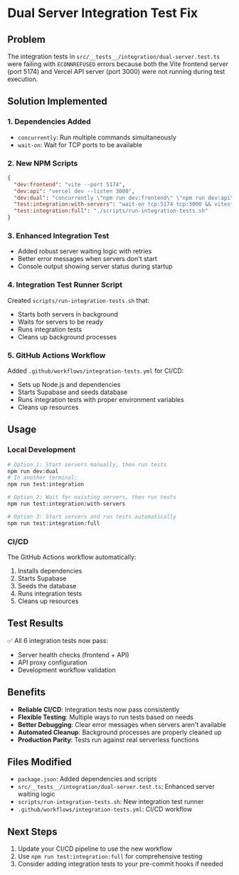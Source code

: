 # Dual Server Integration Test Fix

## Problem

The integration tests in `src/__tests__/integration/dual-server.test.ts` were failing with `ECONNREFUSED` errors because both the Vite frontend server (port 5174) and Vercel API server (port 3000) were not running during test execution.

## Solution Implemented

### 1. Dependencies Added

- `concurrently`: Run multiple commands simultaneously
- `wait-on`: Wait for TCP ports to be available

### 2. New NPM Scripts

```json
{
  "dev:frontend": "vite --port 5174",
  "dev:api": "vercel dev --listen 3000",
  "dev:dual": "concurrently \"npm run dev:frontend\" \"npm run dev:api\"",
  "test:integration:with-servers": "wait-on tcp:5174 tcp:3000 && vitest run src/__tests__/integration/dual-server.test.ts --reporter=verbose",
  "test:integration:full": "./scripts/run-integration-tests.sh"
}
```

### 3. Enhanced Integration Test

- Added robust server waiting logic with retries
- Better error messages when servers don't start
- Console output showing server status during startup

### 4. Integration Test Runner Script

Created `scripts/run-integration-tests.sh` that:

- Starts both servers in background
- Waits for servers to be ready
- Runs integration tests
- Cleans up background processes

### 5. GitHub Actions Workflow

Added `.github/workflows/integration-tests.yml` for CI/CD:

- Sets up Node.js and dependencies
- Starts Supabase and seeds database
- Runs integration tests with proper environment variables
- Cleans up resources

## Usage

### Local Development

```bash
# Option 1: Start servers manually, then run tests
npm run dev:dual
# In another terminal:
npm run test:integration

# Option 2: Wait for existing servers, then run tests
npm run test:integration:with-servers

# Option 3: Start servers and run tests automatically
npm run test:integration:full
```

### CI/CD

The GitHub Actions workflow automatically:

1. Installs dependencies
2. Starts Supabase
3. Seeds the database
4. Runs integration tests
5. Cleans up resources

## Test Results

✅ All 6 integration tests now pass:

- Server health checks (frontend + API)
- API proxy configuration
- Development workflow validation

## Benefits

- **Reliable CI/CD**: Integration tests now pass consistently
- **Flexible Testing**: Multiple ways to run tests based on needs
- **Better Debugging**: Clear error messages when servers aren't available
- **Automated Cleanup**: Background processes are properly cleaned up
- **Production Parity**: Tests run against real serverless functions

## Files Modified

- `package.json`: Added dependencies and scripts
- `src/__tests__/integration/dual-server.test.ts`: Enhanced server waiting logic
- `scripts/run-integration-tests.sh`: New integration test runner
- `.github/workflows/integration-tests.yml`: CI/CD workflow

## Next Steps

1. Update your CI/CD pipeline to use the new workflow
2. Use `npm run test:integration:full` for comprehensive testing
3. Consider adding integration tests to your pre-commit hooks if needed

